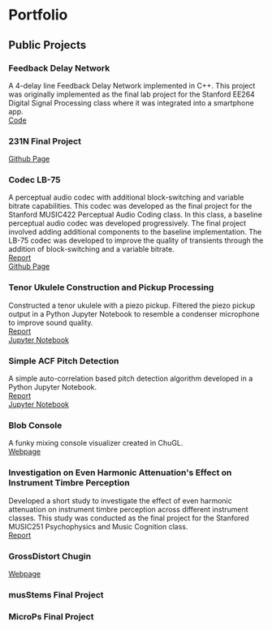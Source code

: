 # Portfolio

## Public Projects

### Feedback Delay Network
A 4-delay line Feedback Delay Network implemented in C++. This project was originally implemented as the final lab project for the Stanford EE264 Digital Signal Processing class where it was integrated into a smartphone app. \
[Code](https://github.com/rwroblewsk/rwroblewsk.github.io/tree/main/fdn) 

### 231N Final Project
[Github Page](https://github.com/lokibler/231N_final)

### Codec LB-75
A perceptual audio codec with additional block-switching and variable bitrate capabilities. This codec was developed as the final project for the Stanford MUSIC422 Perceptual Audio Coding class. In this class, a baseline perceptual audio codec was developed progressively. The final project involved adding additional components to the baseline implementation. The LB-75 codec was developed to improve the quality of transients through the addition of block-switching and a variable bitrate. \
[Report](https://github.com/rwroblewsk/422_Final_Project/blob/main/422%20Final%20Project%20Report.pdf) \
[Github Page](https://github.com/rwroblewsk/422_Final_Project) 

### Tenor Ukulele Construction and Pickup Processing
Constructed a tenor ukulele with a piezo pickup. Filtered the piezo pickup output in a Python Jupyter Notebook to resemble a condenser microphone to improve sound quality. \
[Report](https://github.com/rwroblewsk/rwroblewsk.github.io/blob/main/ukulele/Music158_258D_Final_Project_Report.pdf) \
[Jupyter Notebook](https://github.com/rwroblewsk/rwroblewsk.github.io/blob/main/ukulele/Final%20Project.ipynb)

### Simple ACF Pitch Detection
A simple auto-correlation based pitch detection algorithm developed in a Python Jupyter Notebook. \
[Report](https://github.com/rwroblewsk/rwroblewsk.github.io/blob/main/pitch_detection/424%20Report.docx) \
[Jupyter Notebook](https://github.com/rwroblewsk/rwroblewsk.github.io/blob/main/pitch_detection/424%20Final%20Project.ipynb)

### Blob Console
A funky mixing console visualizer created in ChuGL. \
[Webpage](https://ccrma.stanford.edu/~rwroblew/256A/hw4/)

### Investigation on Even Harmonic Attenuation's Effect on Instrument Timbre Perception
Developed a short study to investigate the effect of even harmonic attenuation on instrument timbre perception across different instrument classes. This study was conducted as the final project for the Stanfored MUSIC251 Psychophysics and Music Cognition class. \
[Report](https://github.com/rwroblewsk/rwroblewsk.github.io/blob/main/timbre_study/Music251_FinalProjectReport.pdf)

### GrossDistort Chugin
[Webpage](https://ccrma.stanford.edu/~rwroblew/220a/fp/index.html)

### musStems Final Project

### MicroPs Final Project
